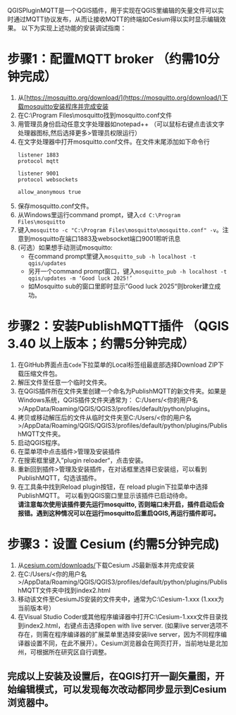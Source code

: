 QGISPluginMQTT是一个QGIS插件，用于实现在QGIS里编辑的矢量文件可以实时通过MQTT协议发布，从而让接收MQTT的终端如Cesium得以实时显示编辑效果。
以下为实现上述功能的安装调试指南：

# 步骤1：配置MQTT broker （约需10分钟完成）
1. 从[https://mosquitto.org/download/](https://mosquitto.org/download/)下载mosquitto安装程序并完成安装
2. 在C:\Program Files\mosquitto找到mosquitto.conf文件
3. 用管理员身份启动任意文字处理器如notepad++ （可以鼠标右键点击该文字处理器图标,然后选择更多>管理员权限运行）
4. 在文字处理器中打开mosquitto.conf文件。在文件末尾添加如下命令行
    ```
    listener 1883
    protocol mqtt
    
    listener 9001
    protocol websockets
    
    allow_anonymous true
    ```
5. 保存mosquitto.conf文件。
6. 从Windows里运行command prompt，键入`cd C:\Program Files\mosquitto`
7. 键入`mosquitto -c "C:\Program Files\mosquitto\mosquitto.conf" -v`。注意到mosquitto在端口1883及websocket端口9001聆听讯息
8. (可选）如果想手动测试mosquitto:
   - 在command prompt里键入`mosquitto_sub -h localhost -t qgis/updates`
   - 另开一个command prompt窗口，键入`mosquitto_pub -h localhost -t qgis/updates -m ‘Good luck 2025!’`
   - 如Mosquitto sub的窗口里即时显示”Good luck 2025“则broker建立成功。 
# 步骤2：安装PublishMQTT插件 （QGIS 3.40 以上版本；约需5分钟完成）
1. 在GitHub界面点击`Code`下拉菜单的Local标签组最底部选择Download ZIP下载压缩文件包。
2. 解压文件至任意一个临时文件夹。
3. 在QGIS插件所在文件夹里创建一个命名为PublishMQTT的新文件夹。如果是Windows系统，QGIS插件文件夹通常为： C:/Users/<你的用户名>/AppData/Roaming/QGIS/QGIS3/profiles/default/python/plugins。
4. 拷贝或移动解压后的文件从临时文件夹至C:/Users/<你的用户名>/AppData/Roaming/QGIS/QGIS3/profiles/default/python/plugins/PublishMQTT文件夹。
5. 启动QGIS程序。
6. 在菜单项中点击插件>管理及安装插件
7. 在搜索框里键入”plugin reloader“，点击安装。
8. 重新回到插件>管理及安装插件，在对话框里选择已安装组，可以看到PublishMQTT，勾选该插件。
9. 在工具条中找到Reload plugin按钮，在 reload plugin下拉菜单中选择PublishMQTT。 可以看到QGIS窗口里显示该插件已启动待命。<br/> 
**请注意每次使用该插件要先运行mosquitto, 否则端口未开启，插件启动后会报错。遇到这种情况可以在运行mosquitto后重启QGIS,再运行插件即可。**
# 步骤3：设置 Cesium (约需5分钟完成)
1. 从[cesium.com/downloads/](https://cesium.com/downloads/)下载Cesium JS最新版本并完成安装
2. 在C:/Users/<你的用户名>/AppData/Roaming/QGIS/QGIS3/profiles/default/python/plugins/PublishMQTT文件夹中找到index2.html
3. 移动该文件至CesiumJS安装的文件夹中，通常为C:\Cesium-1.xxx (1.xxx为当前版本号）
4. 在Visual Studio Coder或其他程序编译器中打开C:\Cesium-1.xxx文件目录找到index2.html，右键点击选择open with live server. (如果live server选项不存在，则需在程序编译器的扩展菜单里选择安装live server，因为不同程序编译器设置不同，在此不展开）。Cesium浏览器会在网页打开，当前地址是北加州，可根据所在研究区自行调整。

## 完成以上安装及设置后，在QGIS打开一副矢量图，开始编辑模式，可以发现每次改动都同步显示到Cesium浏览器中。

